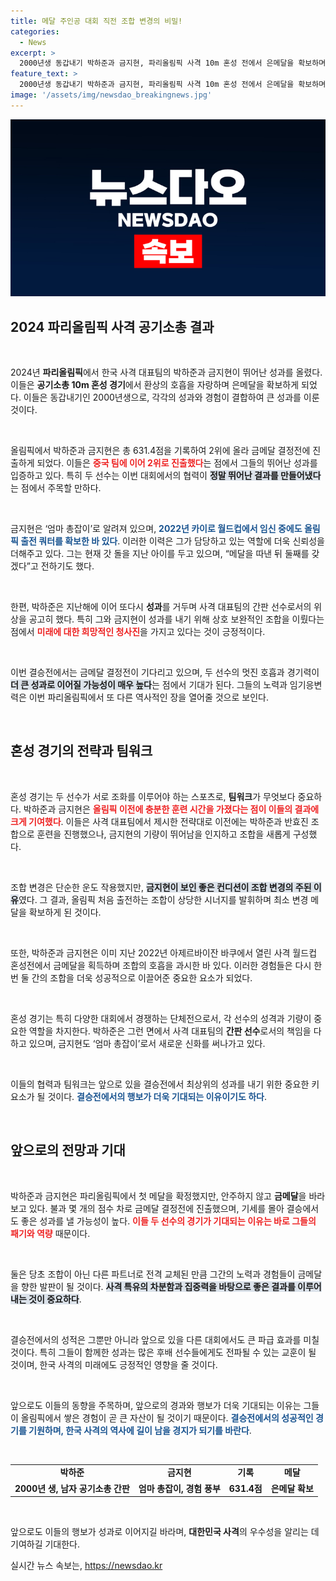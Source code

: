 ```yaml
---
title: 메달 주인공 대회 직전 조합 변경의 비밀!
categories:
  - News
excerpt: >
  2000년생 동갑내기 박하준과 금지현, 파리올림픽 사격 10m 혼성 전에서 은메달을 확보하며 한국 선수단 최초 메달리스트가 됐다. 엄마 총잡이 금지현, 메달 후 둘째 계획도 밝혀 기대를 증폭시킨다!
feature_text: >
  2000년생 동갑내기 박하준과 금지현, 파리올림픽 사격 10m 혼성 전에서 은메달을 확보하며 한국 선수단 최초 메달리스트가 됐다. 엄마 총잡이 금지현, 메달 후 둘째 계획도 밝혀 기대를 증폭시킨다!
image: '/assets/img/newsdao_breakingnews.jpg'
---
```


<p><img src="/assets/img/newsdao_breakingnews.jpg" alt="pcversion 속보" /></p>

<h2 data-ke-size="size26">2024 파리올림픽 사격 공기소총 결과</h2>

<p data-ke-size="size16">&nbsp;</p>

<p>2024년 <b>파리올림픽</b>에서 한국 사격 대표팀의 박하준과 금지현이 뛰어난 성과를 올렸다. 이들은 <b>공기소총 10m 혼성 경기</b>에서 환상의 호흡을 자랑하며 은메달을 확보하게 되었다. 이들은 동갑내기인 2000년생으로, 각각의 성과와 경험이 결합하여 큰 성과를 이룬 것이다. </p>

<p data-ke-size="size16">&nbsp;</p>

<p>올림픽에서 박하준과 금지현은 총 631.4점을 기록하여 2위에 올라 금메달 결정전에 진출하게 되었다. 이들은 <b><span style="color: #ee2323;">중국 팀에 이어 2위로 진출했다</span></b>는 점에서 그들의 뛰어난 성과를 입증하고 있다. 특히 두 선수는 이번 대회에서의 협력이 <b><span style="background-color: #21538527;">정말 뛰어난 결과를 만들어냈다</span></b>는 점에서 주목할 만하다.</p>

<p data-ke-size="size16">&nbsp;</p>

<p>금지현은 ‘엄마 총잡이’로 알려져 있으며, <b><span style="color: #1a5490;">2022년 카이로 월드컵에서 임신 중에도 올림픽 출전 쿼터를 확보한 바 있다</span></b>. 이러한 이력은 그가 담당하고 있는 역할에 더욱 신뢰성을 더해주고 있다. 그는 현재 갓 돌을 지난 아이를 두고 있으며, “메달을 따낸 뒤 둘째를 갖겠다”고 전하기도 했다.</p>

<p data-ke-size="size16">&nbsp;</p>

<p>한편, 박하준은 지난해에 이어 또다시 <b>성과</b>를 거두며 사격 대표팀의 간판 선수로서의 위상을 공고히 했다. 특히 그와 금지현이 성과를 내기 위해 상호 보완적인 조합을 이뤘다는 점에서 <b><span style="color: #ee2323;">미래에 대한 희망적인 청사진</span></b>을 가지고 있다는 것이 긍정적이다. </p>

<p data-ke-size="size16">&nbsp;</p>

<p>이번 결승전에서는 금메달 결정전이 기다리고 있으며, 두 선수의 멋진 호흡과 경기력이 <b><span style="background-color: #21538527;">더 큰 성과로 이어질 가능성이 매우 높다</span></b>는 점에서 기대가 된다. 그들의 노력과 임기응변력은 이번 파리올림픽에서 또 다른 역사적인 장을 열어줄 것으로 보인다.</p>

<p data-ke-size="size16">&nbsp;</p>

<h2 data-ke-size="size26">혼성 경기의 전략과 팀워크</h2>

<p data-ke-size="size16">&nbsp;</p>

<p>혼성 경기는 두 선수가 서로 조화를 이루어야 하는 스포츠로, <b>팀워크</b>가 무엇보다 중요하다. 박하준과 금지현은 <b><span style="color: #ee2323;">올림픽 이전에 충분한 훈련 시간을 가졌다는 점이 이들의 결과에 크게 기여했다</span></b>. 이들은 사격 대표팀에서 제시한 전략대로 이전에는 박하준과 반효진 조합으로 훈련을 진행했으나, 금지현의 기량이 뛰어남을 인지하고 조합을 새롭게 구성했다.</p>

<p data-ke-size="size16">&nbsp;</p>

<p>조합 변경은 단순한 운도 작용했지만, <b><span style="background-color: #21538527;">금지현이 보인 좋은 컨디션이 조합 변경의 주된 이유</span></b>였다. 그 결과, 올림픽 처음 출전하는 조합이 상당한 시너지를 발휘하며 최소 변경 메달을 확보하게 된 것이다.</p>

<p data-ke-size="size16">&nbsp;</p>

<p>또한, 박하준과 금지현은 이미 지난 2022년 아제르바이잔 바쿠에서 열린 사격 월드컵 혼성전에서 금메달을 획득하며 조합의 호흡을 과시한 바 있다. 이러한 경험들은 다시 한 번 둘 간의 조합을 더욱 성공적으로 이끌어준 중요한 요소가 되었다.</p>

<p data-ke-size="size16">&nbsp;</p>

<p>혼성 경기는 특히 다양한 대회에서 경쟁하는 단체전으로서, 각 선수의 성격과 기량이 중요한 역할을 차지한다. 박하준은 그런 면에서 사격 대표팀의 <b>간판 선수</b>로서의 책임을 다하고 있으며, 금지현도 ‘엄마 총잡이’로서 새로운 신화를 써나가고 있다. </p>

<p data-ke-size="size16">&nbsp;</p>

<p>이들의 협력과 팀워크는 앞으로 있을 결승전에서 최상위의 성과를 내기 위한 중요한 키 요소가 될 것이다. <b><span style="color: #1a5490;">결승전에서의 행보가 더욱 기대되는 이유이기도 하다</span></b>.</p>

<p data-ke-size="size16">&nbsp;</p>

<h2 data-ke-size="size26">앞으로의 전망과 기대</h2>

<p data-ke-size="size16">&nbsp;</p>

<p>박하준과 금지현은 파리올림픽에서 첫 메달을 확정했지만, 안주하지 않고 <b>금메달</b>을 바라보고 있다. 불과 몇 개의 점수 차로 금메달 결정전에 진출했으며, 기세를 몰아 결승에서도 좋은 성과를 낼 가능성이 높다. <b><span style="color: #ee2323;">이들 두 선수의 경기가 기대되는 이유는 바로 그들의 패기와 역량</span></b> 때문이다.</p>

<p data-ke-size="size16">&nbsp;</p>

<p>둘은 당초 조합이 아닌 다른 파트너로 전격 교체된 만큼 그간의 노력과 경험들이 금메달을 향한 발판이 될 것이다. <b><span style="background-color: #21538527;">사격 특유의 차분함과 집중력을 바탕으로 좋은 결과를 이루어내는 것이 중요하다</span></b>.</p>

<p data-ke-size="size16">&nbsp;</p>

<p>결승전에서의 성적은 그뿐만 아니라 앞으로 있을 다른 대회에서도 큰 파급 효과를 미칠 것이다. 특히 그들이 함께한 성과는 많은 후배 선수들에게도 전파될 수 있는 교훈이 될 것이며, 한국 사격의 미래에도 긍정적인 영향을 줄 것이다. </p>

<p data-ke-size="size16">&nbsp;</p>

<p>앞으로도 이들의 동향을 주목하며, 앞으로의 경과와 행보가 더욱 기대되는 이유는 그들이 올림픽에서 쌓은 경험이 곧 큰 자산이 될 것이기 때문이다. <b><span style="color: #1a5490;">결승전에서의 성공적인 경기를 기원하며, 한국 사격의 역사에 길이 남을 경지가 되기를 바란다</span></b>. </p>

<p data-ke-size="size16">&nbsp;</p>

<table style="width: 100%;">
<tr>
<td style="text-align: center; height: 20px;"><b>박하준</b></td>
<td style="text-align: center; height: 20px;"><b>금지현</b></td>
<td style="text-align: center; height: 20px;"><b>기록</b></td>
<td style="text-align: center; height: 20px;"><b>메달</b></td>
</tr>
<tr>
<td style="text-align: center; height: 17px;"><b>2000년 생, 남자 공기소총 간판</b></td>
<td style="text-align: center; height: 17px;"><b>엄마 총잡이, 경험 풍부</b></td>
<td style="text-align: center; height: 17px;"><b>631.4점</b></td>
<td style="text-align: center; height: 17px;"><b>은메달 확보</b></td>
</tr>
</table>

<p data-ke-size="size16">&nbsp;</p>

<p>앞으로도 이들의 행보가 성과로 이어지길 바라며, <b>대한민국 사격</b>의 우수성을 알리는 데 기여하길 기대한다.</p>
실시간 뉴스 속보는, <a href="https://newsdao.kr" rel="dofollow">https://newsdao.kr</a>


